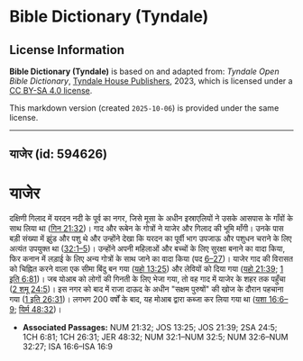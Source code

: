 # Bible Dictionary (Tyndale)

## License Information

**Bible Dictionary (Tyndale)** is based on and adapted from: _Tyndale Open Bible Dictionary_, [Tyndale House Publishers](https://tyndaleopenresources.com/), 2023, which is licensed under a [CC BY-SA 4.0 license](https://creativecommons.org/licenses/by-sa/4.0/legalcode.en).

This markdown version (created `2025-10-06`) is provided under the same license.



--------------------------------

## याजेर (id: 594626)

याजेर
=====

दक्षिणी गिलाद में यरदन नदी के पूर्व का नगर, जिसे मूसा के अधीन इस्राएलियों ने उसके आसपास के गाँवों के साथ लिया था ([गिन 21:32](https://ref.ly/Num21:32))। गाद और रूबेन के गोत्रों ने याजेर और गिलाद की भूमि माँगी। उनके पास बड़ी संख्या में झुंड और पशु थे और उन्होंने देखा कि यरदन का पूर्वी भाग उपजाऊ और पशुधन चराने के लिए अत्यंत उपयुक्त था ([32:1–5](https://ref.ly/Num32:1-Num32:5))। उन्होंने अपनी महिलाओं और बच्चों के लिए सुरक्षा बनाने का वादा किया, फिर कनान में लड़ाई के लिए अन्य गोत्रों के साथ जाने का वादा किया (पद [6–27](https://ref.ly/Num32:6-Num32:27))। याजेर गाद की विरासत को चिह्नित करने वाला एक सीमा बिंदु बन गया ([यहो 13:25](https://ref.ly/Josh13:25)) और लेवियों को दिया गया ([यहो 21:39](https://ref.ly/Josh21:39); [1 इति 6:81](https://ref.ly/1Chr6:81))। जब योआब को लोगों की गिनती के लिए भेजा गया, तो वह गाद में याजेर के शहर तक पहुँचा ([2 शमू 24:5](https://ref.ly/2Sam24:5))। इस नगर को बाद में राजा दाऊद के अधीन "सक्षम पुरुषों" की खोज के दौरान पहचाना गया ([1 इति 26:31](https://ref.ly/1Chr26:31))। लगभग 200 वर्षों के बाद, यह मोआब द्वारा कब्जा कर लिया गया था ([यशा 16:6–9](https://ref.ly/Isa16:6-Isa16:9); [यिर्म 48:32](https://ref.ly/Jer48:32))।

* **Associated Passages:** NUM 21:32; JOS 13:25; JOS 21:39; 2SA 24:5; 1CH 6:81; 1CH 26:31; JER 48:32; NUM 32:1–NUM 32:5; NUM 32:6–NUM 32:27; ISA 16:6–ISA 16:9

